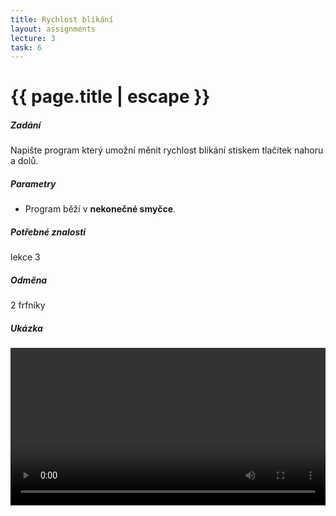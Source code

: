 ```yaml
---
title: Rychlost blikání
layout: assignments
lecture: 3
task: 6
---
```


# {{ page.title | escape }}

##### Zadání

Napište program který umožní měnit rychlost blikání stiskem tlačítek nahoru a dolů.

##### Parametry

- Program běží v **nekonečné smyčce**.

##### Potřebné znalosti

lekce 3

##### Odměna

2 frfníky

##### Ukázka

<video width="100%" controls>
  <source src="/video/guides/assignments_3_blink_speed.mp4" type="video/mp4">
</video>